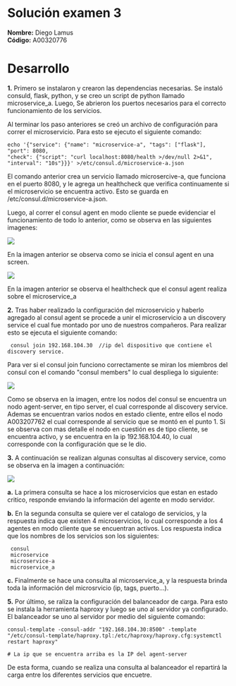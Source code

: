 
# Solución examen 3

**Nombre:** Diego Lamus  
**Código:** A00320776  

# Desarrollo  

**1.** Primero se instalaron y crearon las dependencias necesarias. Se instaló consuld, flask, python,  y se creo un script de python llamado microservice_a. Luego, Se abrieron los puertos necesarios para el correcto funcionamiento de los servicios.  

Al terminar los paso anteriores se creó un archivo de configuración para correr el microservicio. Para esto se ejecuto el siguiente comando:  

    echo '{"service": {"name": "microservice-a", "tags": ["flask"], "port": 8080,
    "check": {"script": "curl localhost:8080/health >/dev/null 2>&1", "interval": "10s"}}}' >/etc/consul.d/microservice-a.json  
    
El comando anterior crea un servicio llamado microsercive-a, que funciona en el puerto 8080, y le agrega un healthcheck que verifica continuamente si el microservicio se encuentra activo. Esto se guarda en /etc/consul.d/microservice-a.json.  

Luego, al correr el consul agent en modo cliente se puede evidenciar el funcionamiento de todo lo anterior, como se observa en las siguientes imagenes:  


![](https://github.com/diegolamus/so-exam3/blob/A00320776/solucion/A00320776/imagenes/Discovery%20Sevice.png)  

En la imagen anterior se observa como se inicia el consul agent en una screen.  

![](https://github.com/diegolamus/so-exam3/blob/A00320776/solucion/A00320776/imagenes/Microservicio%20funcionando.png)  

En la imagen anterior se observa el healthcheck que el consul agent realiza sobre el microservice_a  

**2.** Tras haber realizado la configuración del microservicio y haberlo agregado al consul agent se procede a unir el microservicio a un discovery service el cual fue montado por uno de nuestros compañeros. Para realizar esto se ejecuta el siguiente comando:  

     consul join 192.168.104.30  //ip del dispositivo que contiene el discovery service.  
     
Para ver si el consul join funciono correctamente se miran los miembros del consul con el comando "consul members" lo cual despliega lo siguiente:  
 
 
![](https://github.com/diegolamus/so-exam3/blob/A00320776/solucion/A00320776/imagenes/consul%20join.png)  

Como se observa en la imagen, entre los nodos del consul se encuentra un nodo agent-server, en tipo server, el cual corresponde al discovery service. Ademas se encuentran varios nodos en estado cliente, entre ellos el nodo A003207762 el cual corresponde al servicio que se montó en el punto 1. Si se observa con mas detalle el nodo en cuestión es de tipo cliente, se encuentra activo, y se encuentra en la ip 192.168.104.40, lo cual corresponde con la configuración que se le dio.  

**3.** A continuación se realizan algunas consultas al discovery service, como se observa en la imagen a continuación:  


![](https://github.com/diegolamus/so-exam3/blob/A00320776/solucion/A00320776/imagenes/consultas%20al%20discovery%20service.png)  

**a.** La primera consulta se hace a los microservicios que estan en estado critico, responde enviando la información del agente en modo servidor.  

**b.** En la segunda consulta se quiere ver el catalogo de servicios, y la respuesta indica que existen 4 microservicios, lo cual corresponde a los 4 agentes en modo cliente que se encuentran activos. Los respuesta indica que los nombres de los servicios son los siguientes:  
     
     consul
     microservice
     microservice-a
     microservice_a   
     
**c.** Finalmente se hace una consulta al microservice_a, y la respuesta brinda toda la información del microsrvicio (ip, tags, puerto...).
     
     
**5.** Por último, se raliza la configuración del balanceador de carga. Para esto se instala la herramienta haproxy y luego se uno al servidor ya configurado. El balanceador se uno al servidor por medio del siguiente comando:

    consul-template -consul-addr "192.168.104.30:8500" -template "/etc/consul-template/haproxy.tpl:/etc/haproxy/haproxy.cfg:systemctl restart haproxy"
    
    # La ip que se encuentra arriba es la IP del agent-server
    
De esta forma, cuando se realiza una consulta al balanceador el repartirá la carga entre los diferentes servicios que encuetre.



